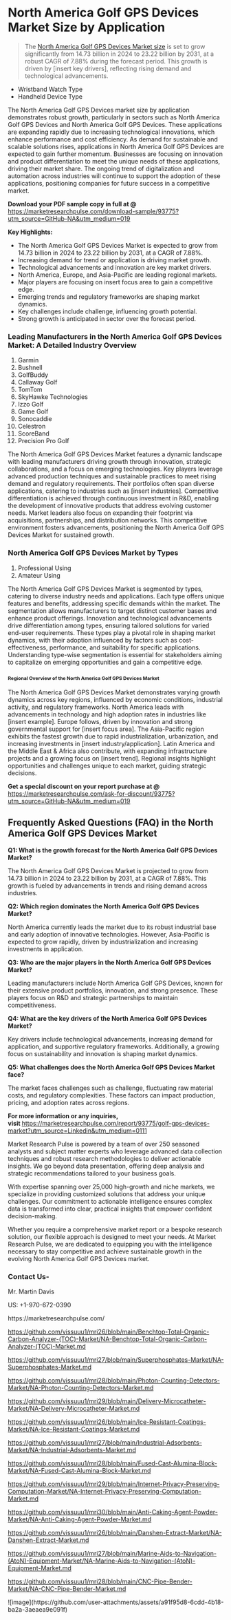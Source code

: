<h1>North America Golf GPS Devices Market&nbsp;Size by Application</h1><blockquote><p>The <a href="https://marketresearchpulse.com/download-sample/93775?utm_source=GitHub-NA&amp;utm_medium=019">North America Golf GPS Devices Market size</a> is set to grow significantly from 14.73 billion in 2024 to 23.22 billion by 2031, at a robust CAGR of 7.88% during the forecast period. This growth is driven by [insert key drivers], reflecting rising demand and technological advancements.</p></blockquote><ul><li>Wristband Watch Type<li> Handheld Device Type</li></ul><p>The North America Golf GPS Devices market size by application demonstrates robust growth, particularly in sectors such as North America Golf GPS Devices and North America Golf GPS Devices. These applications are expanding rapidly due to increasing technological innovations, which enhance performance and cost efficiency. As demand for sustainable and scalable solutions rises, applications in North America Golf GPS Devices are expected to gain further momentum. Businesses are focusing on innovation and product differentiation to meet the unique needs of these applications, driving their market share. The ongoing trend of digitalization and automation across industries will continue to support the adoption of these applications, positioning companies for future success in a competitive market.</p><p><strong>Download your PDF sample copy in full at @ </strong><a href="https://marketresearchpulse.com/download-sample/93775?utm_source=GitHub-NA&amp;utm_medium=019">https://marketresearchpulse.com/download-sample/93775?utm_source=GitHub-NA&amp;utm_medium=019</a></p><p><strong>Key Highlights: </strong></p><ul><li>The North America Golf GPS Devices Market is expected to grow from 14.73 billion in 2024 to 23.22 billion by 2031, at a CAGR of 7.88%.</li><li>Increasing demand for trend or application is driving market growth.</li><li>Technological advancements and innovation are key market drivers.</li><li>North America, Europe, and Asia-Pacific are leading regional markets.</li><li>Major players are focusing on insert focus area to gain a competitive edge.</li><li>Emerging trends and regulatory frameworks are shaping market dynamics.</li><li>Key challenges include challenge, influencing growth potential.</li><li>Strong growth is anticipated in sector over the forecast period.</li></ul><h3>Leading Manufacturers in the North America Golf GPS Devices Market: A Detailed Industry Overview</h3><ol><li>Garmin</li><li>Bushnell</li><li>GolfBuddy</li><li>Callaway Golf</li><li>TomTom</li><li>SkyHawke Technologies</li><li>Izzo Golf</li><li>Game Golf</li><li>Sonocaddie</li><li>Celestron</li><li>ScoreBand</li><li>Precision Pro Golf</li></ol><div class="flex max-w-full flex-col flex-grow"><div class="min-h-8 text-message flex w-full flex-col items-end gap-2 whitespace-normal break-words [.text-message+&amp;]:mt-5" dir="auto" data-message-author-role="assistant" data-message-id="fd8432e4-4910-450d-b182-61b7bfb0a01f" data-message-model-slug="gpt-4o"><div class="flex w-full flex-col gap-1 empty:hidden first:pt-[3px]"><div class="markdown prose w-full break-words dark:prose-invert light"><p>The North America Golf GPS Devices Market features a dynamic landscape with leading manufacturers driving growth through innovation, strategic collaborations, and a focus on emerging technologies. Key players leverage advanced production techniques and sustainable practices to meet rising demand and regulatory requirements. Their portfolios often span diverse applications, catering to industries such as [insert industries]. Competitive differentiation is achieved through continuous investment in R&amp;D, enabling the development of innovative products that address evolving customer needs. Market leaders also focus on expanding their footprint via acquisitions, partnerships, and distribution networks. This competitive environment fosters advancements, positioning the North America Golf GPS Devices Market for sustained growth.</p></div></div></div></div><h3>North America Golf GPS Devices Market by Types</h3><ol><li>Professional Using<li> Amateur Using</li></ol><div class="flex max-w-full flex-col flex-grow"><div class="min-h-8 text-message flex w-full flex-col items-end gap-2 whitespace-normal break-words [.text-message+&amp;]:mt-5" dir="auto" data-message-author-role="assistant" data-message-id="084470be-0bb7-4664-bddf-5156b4f41249" data-message-model-slug="gpt-4o-mini"><div class="flex w-full flex-col gap-1 empty:hidden first:pt-[3px]"><div class="markdown prose w-full break-words dark:prose-invert light"><p>The North America Golf GPS Devices Market is segmented by types, catering to diverse industry needs and applications. Each type offers unique features and benefits, addressing specific demands within the market. The segmentation allows manufacturers to target distinct customer bases and enhance product offerings. Innovation and technological advancements drive differentiation among types, ensuring tailored solutions for varied end-user requirements. These types play a pivotal role in shaping market dynamics, with their adoption influenced by factors such as cost-effectiveness, performance, and suitability for specific applications. Understanding type-wise segmentation is essential for stakeholders aiming to capitalize on emerging opportunities and gain a competitive edge.</p></div></div></div></div><h3><span style="font-size: 11px;">Regional Overview of the North America Golf GPS Devices Market</span></h3><div class="flex max-w-full flex-col flex-grow"><div class="min-h-8 text-message flex w-full flex-col items-end gap-2 whitespace-normal break-words [.text-message+&amp;]:mt-5" dir="auto" data-message-author-role="assistant" data-message-id="e9038762-ce64-4e30-91c9-9bd413514231" data-message-model-slug="gpt-4o-mini"><div class="flex w-full flex-col gap-1 empty:hidden first:pt-[3px]"><div class="markdown prose w-full break-words dark:prose-invert light"><p>The North America Golf GPS Devices Market demonstrates varying growth dynamics across key regions, influenced by economic conditions, industrial activity, and regulatory frameworks. North America leads with advancements in technology and high adoption rates in industries like [insert example]. Europe follows, driven by innovation and strong governmental support for [insert focus area]. The Asia-Pacific region exhibits the fastest growth due to rapid industrialization, urbanization, and increasing investments in [insert industry/application]. Latin America and the Middle East &amp; Africa also contribute, with expanding infrastructure projects and a growing focus on [insert trend]. Regional insights highlight opportunities and challenges unique to each market, guiding strategic decisions.</p></div></div></div></div><p><strong>Get a special discount on your report purchase at @ </strong><a href="https://marketresearchpulse.com/ask-for-discount/93775?utm_source=GitHub-NA&amp;utm_medium=019">https://marketresearchpulse.com/ask-for-discount/93775?utm_source=GitHub-NA&amp;utm_medium=019</a></p><h2>Frequently Asked Questions (FAQ) in the North America Golf GPS Devices Market</h2><p><strong>Q1: What is the growth forecast for the North America Golf GPS Devices Market?</strong></p><p>The North America Golf GPS Devices Market is projected to grow from 14.73 billion in 2024 to 23.22 billion by 2031, at a CAGR of 7.88%. This growth is fueled by advancements in trends and rising demand across industries.</p><p><strong>Q2: Which region dominates the North America Golf GPS Devices Market?</strong></p><p>North America currently leads the market due to its robust industrial base and early adoption of innovative technologies. However, Asia-Pacific is expected to grow rapidly, driven by industrialization and increasing investments in application.</p><p><strong>Q3: Who are the major players in the North America Golf GPS Devices Market?</strong></p><p>Leading manufacturers include North America Golf GPS Devices, known for their extensive product portfolios, innovation, and strong presence. These players focus on R&amp;D and strategic partnerships to maintain competitiveness.</p><p><strong>Q4: What are the key drivers of the North America Golf GPS Devices Market?</strong></p><p>Key drivers include technological advancements, increasing demand for application, and supportive regulatory frameworks. Additionally, a growing focus on sustainability and innovation is shaping market dynamics.</p><p><strong>Q5: What challenges does the North America Golf GPS Devices Market face?</strong></p><p>The market faces challenges such as challenge, fluctuating raw material costs, and regulatory complexities. These factors can impact production, pricing, and adoption rates across regions.</p><p><strong>For more information or any inquiries, visit&nbsp;</strong><a href="https://marketresearchpulse.com/report/93775/golf-gps-devices-market?utm_source=Linkedin&utm_medium=0111">https://marketresearchpulse.com/report/93775/golf-gps-devices-market?utm_source=Linkedin&utm_medium=0111</a></p><p>Market Research Pulse is powered by a team of over 250 seasoned analysts and subject matter experts who leverage advanced data collection techniques and robust research methodologies to deliver actionable insights. We go beyond data presentation, offering deep analysis and strategic recommendations tailored to your business goals.</p><p>With expertise spanning over 25,000 high-growth and niche markets, we specialize in providing customized solutions that address your unique challenges. Our commitment to actionable intelligence ensures complex data is transformed into clear, practical insights that empower confident decision-making.</p><p>Whether you require a comprehensive market report or a bespoke research solution, our flexible approach is designed to meet your needs. At Market Research Pulse, we are dedicated to equipping you with the intelligence necessary to stay competitive and achieve sustainable growth in the evolving North America Golf GPS Devices market.</p><h3><strong>Contact Us-</strong></h3><p>Mr. Martin Davis</p><p>US: +1-970-672-0390</p><p>https://marketresearchpulse.com/</p><p><a href="https://github.com/vissuuu1/mri26/blob/main/Benchtop-Total-Organic-Carbon-Analyzer-(TOC)-Market/NA-Benchtop-Total-Organic-Carbon-Analyzer-(TOC)-Market.md">https://github.com/vissuuu1/mri26/blob/main/Benchtop-Total-Organic-Carbon-Analyzer-(TOC)-Market/NA-Benchtop-Total-Organic-Carbon-Analyzer-(TOC)-Market.md</a></p><p><a href="https://github.com/vissuuu1/mri27/blob/main/Superphosphates-Market/NA-Superphosphates-Market.md">https://github.com/vissuuu1/mri27/blob/main/Superphosphates-Market/NA-Superphosphates-Market.md</a></p><p><a href="https://github.com/vissuuu1/mri28/blob/main/Photon-Counting-Detectors-Market/NA-Photon-Counting-Detectors-Market.md">https://github.com/vissuuu1/mri28/blob/main/Photon-Counting-Detectors-Market/NA-Photon-Counting-Detectors-Market.md</a></p><p><a href="https://github.com/vissuuu1/mri29/blob/main/Delivery-Microcatheter-Market/NA-Delivery-Microcatheter-Market.md">https://github.com/vissuuu1/mri29/blob/main/Delivery-Microcatheter-Market/NA-Delivery-Microcatheter-Market.md</a></p><p><a href="https://github.com/vissuuu1/mri26/blob/main/Ice-Resistant-Coatings-Market/NA-Ice-Resistant-Coatings-Market.md">https://github.com/vissuuu1/mri26/blob/main/Ice-Resistant-Coatings-Market/NA-Ice-Resistant-Coatings-Market.md</a></p><p><a href="https://github.com/vissuuu1/mri27/blob/main/Industrial-Adsorbents-Market/NA-Industrial-Adsorbents-Market.md">https://github.com/vissuuu1/mri27/blob/main/Industrial-Adsorbents-Market/NA-Industrial-Adsorbents-Market.md</a></p><p><a href="https://github.com/vissuuu1/mri28/blob/main/Fused-Cast-Alumina-Block-Market/NA-Fused-Cast-Alumina-Block-Market.md">https://github.com/vissuuu1/mri28/blob/main/Fused-Cast-Alumina-Block-Market/NA-Fused-Cast-Alumina-Block-Market.md</a></p><p><a href="https://github.com/vissuuu1/mri29/blob/main/Internet-Privacy-Preserving-Computation-Market/NA-Internet-Privacy-Preserving-Computation-Market.md">https://github.com/vissuuu1/mri29/blob/main/Internet-Privacy-Preserving-Computation-Market/NA-Internet-Privacy-Preserving-Computation-Market.md</a></p><p><a href="https://github.com/vissuuu1/mri30/blob/main/Anti-Caking-Agent-Powder-Market/NA-Anti-Caking-Agent-Powder-Market.md">https://github.com/vissuuu1/mri30/blob/main/Anti-Caking-Agent-Powder-Market/NA-Anti-Caking-Agent-Powder-Market.md</a></p><p><a href="https://github.com/vissuuu1/mri26/blob/main/Danshen-Extract-Market/NA-Danshen-Extract-Market.md">https://github.com/vissuuu1/mri26/blob/main/Danshen-Extract-Market/NA-Danshen-Extract-Market.md</a></p><p><a href="https://github.com/vissuuu1/mri27/blob/main/Marine-Aids-to-Navigation-(AtoN)-Equipment-Market/NA-Marine-Aids-to-Navigation-(AtoN)-Equipment-Market.md">https://github.com/vissuuu1/mri27/blob/main/Marine-Aids-to-Navigation-(AtoN)-Equipment-Market/NA-Marine-Aids-to-Navigation-(AtoN)-Equipment-Market.md</a></p><p><a href="https://github.com/vissuuu1/mri28/blob/main/CNC-Pipe-Bender-Market/NA-CNC-Pipe-Bender-Market.md">https://github.com/vissuuu1/mri28/blob/main/CNC-Pipe-Bender-Market/NA-CNC-Pipe-Bender-Market.md</a></p>
![image](https://github.com/user-attachments/assets/a91f95d8-6cdd-4b18-ba2a-3aeaea9e091f)
